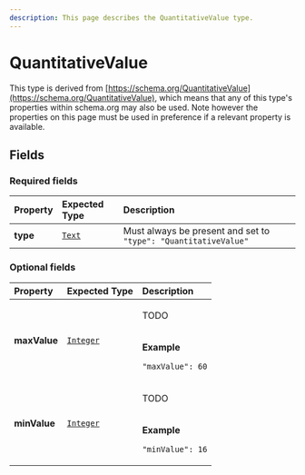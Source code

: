 ```yaml
---
description: This page describes the QuantitativeValue type.
---
```


# QuantitativeValue

This type is derived from [https://schema.org/QuantitativeValue](https://schema.org/QuantitativeValue), which means that any of this type's properties within schema.org may also be used. Note however the properties on this page must be used in preference if a relevant property is available.

## **Fields**

### **Required fields**

| Property | Expected Type | Description |
| :--- | :--- | :--- |
| **type** |  [`Text`](https://schema.org/Text) |  Must always be present and set to `"type": "QuantitativeValue"` |

### **Optional fields**

<table>
  <thead>
    <tr>
      <th style="text-align:left">Property</th>
      <th style="text-align:left">Expected Type</th>
      <th style="text-align:left">Description</th>
    </tr>
  </thead>
  <tbody>
    <tr>
      <td style="text-align:left"><b>maxValue</b>
      </td>
      <td style="text-align:left"> <a href="https://schema.org/Integer"><code>Integer</code></a>
      </td>
      <td style="text-align:left">
        <p>TODO</p>
        <p>
          <br /><b>Example</b>
        </p>
        <p><code>&quot;maxValue&quot;: 60</code>
        </p>
      </td>
    </tr>
    <tr>
      <td style="text-align:left"><b>minValue</b>
      </td>
      <td style="text-align:left"> <a href="https://schema.org/Integer"><code>Integer</code></a>
      </td>
      <td style="text-align:left">
        <p>TODO</p>
        <p>
          <br /><b>Example</b>
        </p>
        <p><code>&quot;minValue&quot;: 16</code>
        </p>
      </td>
    </tr>
  </tbody>
</table>